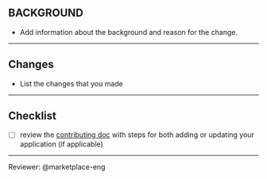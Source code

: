 ## BACKGROUND
* Add information about the background and reason for the change.

-----------------------------------------------------------------------

## Changes
* List the changes that you made

-----------------------------------------------------------------------

## Checklist
- [ ] review the [contributing doc](https://github.com/digitalocean/marketplace-kubernetes/blob/master/CONTRIBUTING.md) with steps for both adding or updating your application (if applicable)
------------------------------------------------------------------------

Reviewer: @marketplace-eng

